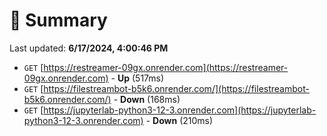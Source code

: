 # 📖 Summary
Last updated: **6/17/2024, 4:00:46 PM**

- `GET` [https://restreamer-09gx.onrender.com](https://restreamer-09gx.onrender.com) - **Up** (517ms)
- `GET` [https://filestreambot-b5k6.onrender.com/](https://filestreambot-b5k6.onrender.com/) - **Down** (168ms)
- `GET` [https://jupyterlab-python3-12-3.onrender.com](https://jupyterlab-python3-12-3.onrender.com) - **Down** (210ms)
